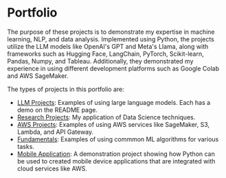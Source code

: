 # Portfolio

The purpose of these projects is to demonstrate my expertise in machine learning, NLP, and data analysis. Implemented using Python, the projects utilize the LLM models like OpenAI's GPT and Meta's Llama, along with frameworks such as Hugging Face, LangChain, PyTorch, Scikit-learn, Pandas, Numpy, and Tableau. Additionally, they demonstrated my experience in using different development platforms such as Google Colab and AWS SageMaker. 

The types of projects in this portfolio are:

- [LLM Projects](https://github.com/efarish/portfolio/tree/main/llm): Examples of using large language models. Each has a demo on the README page.
- [Research Projects](https://github.com/efarish/portfolio/tree/main/research): My application of Data Science techniques.
- [AWS Projects](https://github.com/efarish/portfolio/tree/main/aws): Examples of using AWS services like SageMaker, S3, Lambda, and API Gateway.
- [Fundamentals](https://github.com/efarish/portfolio/tree/main/fundamentals): Examples of using commmon ML algorithms for various tasks.
- [Mobile Application](https://github.com/efarish/portfolio/tree/main/mobile/kivy_img_post): A demonstration project showing how Python can be used to created mobile device applications that are integrated with cloud services like AWS.
